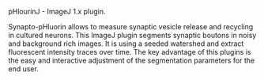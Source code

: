 pHlourinJ - ImageJ 1.x plugin.

Synapto-pHluorin allows to measure synaptic vesicle release and recycling in cultured neurons. 
This ImageJ plugin segments synaptic boutons in noisy and background rich images.
It is using a seeded watershed and extract fluorescent intensity traces over time. 
The key advantage of this plugins is the easy and interactive adjustment of the segmentation parameters for the end user. 
